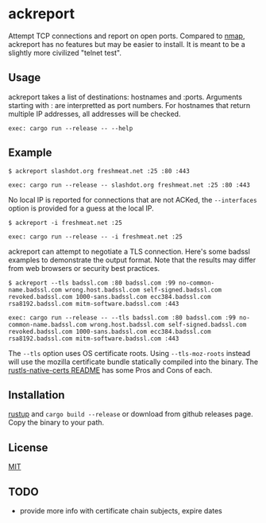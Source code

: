 # ackreport

Attempt TCP connections and report on open ports.
Compared to [nmap](https://nmap.org/), ackreport has no features but may be easier to install.
It is meant to be a slightly more civilized "telnet test".

## Usage

ackreport takes a list of destinations: hostnames and :ports.
Arguments starting with : are interpretted as port numbers.
For hostnames that return multiple IP addresses, all addresses will be checked.

```
exec: cargo run --release -- --help
```

## Example

```
$ ackreport slashdot.org freshmeat.net :25 :80 :443
```

```
exec: cargo run --release -- slashdot.org freshmeat.net :25 :80 :443
```

No local IP is reported for connections that are not ACKed, the `--interfaces` option
is provided for a guess at the local IP.

```
$ ackreport -i freshmeat.net :25
```

```
exec: cargo run --release -- -i freshmeat.net :25
```

ackreport can attempt to negotiate a TLS connection.
Here's some badssl examples to demonstrate the output format.
Note that the results may differ from web browsers or security best practices.

```
$ ackreport --tls badssl.com :80 badssl.com :99 no-common-name.badssl.com wrong.host.badssl.com self-signed.badssl.com revoked.badssl.com 1000-sans.badssl.com ecc384.badssl.com rsa8192.badssl.com mitm-software.badssl.com :443
```

```
exec: cargo run --release -- --tls badssl.com :80 badssl.com :99 no-common-name.badssl.com wrong.host.badssl.com self-signed.badssl.com revoked.badssl.com 1000-sans.badssl.com ecc384.badssl.com rsa8192.badssl.com mitm-software.badssl.com :443
```

The `--tls` option uses OS certificate roots.
Using `--tls-moz-roots` instead will use the mozilla certificate bundle statically compiled into the binary.
The [rustls-native-certs README](https://github.com/ctz/rustls-native-certs/blob/main/README.md) has some Pros and Cons of each.

## Installation

[rustup](https://www.rust-lang.org/learn/get-started) and `cargo build --release` or download from github releases page.
Copy the binary to your path.

## License
[MIT](https://choosealicense.com/licenses/mit/)

## TODO

- provide more info with certificate chain subjects, expire dates

